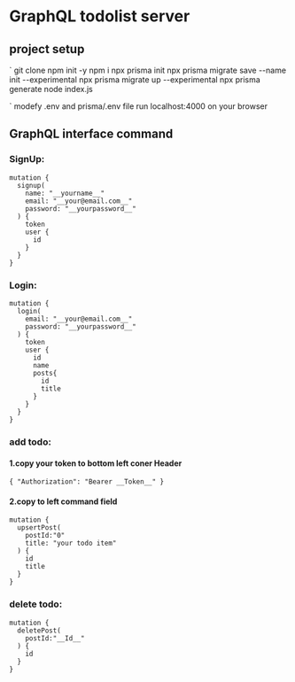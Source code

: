 # GraphQL todolist server

## project setup
`
git clone
npm init -y
npm i 
npx prisma init
npx prisma migrate save --name init --experimental
npx prisma migrate up --experimental
npx prisma generate
node index.js

`
modefy .env and prisma/.env file 
run localhost:4000 on your browser

## GraphQL interface command
### SignUp:
```
mutation {
  signup(
    name: "__yourname__"
    email: "__your@email.com__"
    password: "__yourpassword__"
  ) {
    token
    user {
      id
    }
  }
}
```


### Login:
```
mutation {
  login(
    email: "__your@email.com__"
    password: "__yourpassword__"
  ) {
    token
    user {
      id
      name
      posts{
        id
        title
      }
    }
  }
}
```

### add todo:

#### 1.copy your token to bottom left coner Header

```
{ "Authorization": "Bearer __Token__" }
```

#### 2.copy to left command field
```
mutation {
  upsertPost(
    postId:"0"
    title: "your todo item"
  ) {
    id
    title
  }
}
```

### delete todo:
```
mutation {
  deletePost(
    postId:"__Id__" 
  ) {
    id
  }
}
```